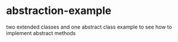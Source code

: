 # abstraction-example
two extended classes and one abstract class example to see how to implement abstract methods
